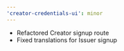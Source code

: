 ```yaml
---
'creator-credentials-ui': minor
---
```


- Refactored Creator signup route
- Fixed translations for Issuer signup
